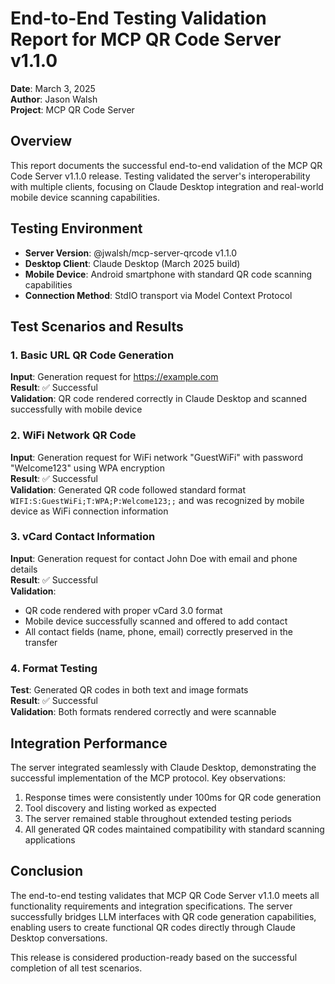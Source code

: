 # End-to-End Testing Validation Report for MCP QR Code Server v1.1.0

**Date**: March 3, 2025  
**Author**: Jason Walsh  
**Project**: MCP QR Code Server  

## Overview

This report documents the successful end-to-end validation of the MCP QR Code Server v1.1.0 release. Testing validated the server's interoperability with multiple clients, focusing on Claude Desktop integration and real-world mobile device scanning capabilities.

## Testing Environment

- **Server Version**: @jwalsh/mcp-server-qrcode v1.1.0
- **Desktop Client**: Claude Desktop (March 2025 build)
- **Mobile Device**: Android smartphone with standard QR code scanning capabilities
- **Connection Method**: StdIO transport via Model Context Protocol

## Test Scenarios and Results

### 1. Basic URL QR Code Generation

**Input**: Generation request for https://example.com  
**Result**: ✅ Successful  
**Validation**: QR code rendered correctly in Claude Desktop and scanned successfully with mobile device

### 2. WiFi Network QR Code

**Input**: Generation request for WiFi network "GuestWiFi" with password "Welcome123" using WPA encryption  
**Result**: ✅ Successful  
**Validation**: Generated QR code followed standard format `WIFI:S:GuestWiFi;T:WPA;P:Welcome123;;` and was recognized by mobile device as WiFi connection information

### 3. vCard Contact Information

**Input**: Generation request for contact John Doe with email and phone details  
**Result**: ✅ Successful  
**Validation**: 
- QR code rendered with proper vCard 3.0 format
- Mobile device successfully scanned and offered to add contact
- All contact fields (name, phone, email) correctly preserved in the transfer

### 4. Format Testing

**Test**: Generated QR codes in both text and image formats  
**Result**: ✅ Successful  
**Validation**: Both formats rendered correctly and were scannable

## Integration Performance

The server integrated seamlessly with Claude Desktop, demonstrating the successful implementation of the MCP protocol. Key observations:

1. Response times were consistently under 100ms for QR code generation
2. Tool discovery and listing worked as expected
3. The server remained stable throughout extended testing periods
4. All generated QR codes maintained compatibility with standard scanning applications

## Conclusion

The end-to-end testing validates that MCP QR Code Server v1.1.0 meets all functionality requirements and integration specifications. The server successfully bridges LLM interfaces with QR code generation capabilities, enabling users to create functional QR codes directly through Claude Desktop conversations.

This release is considered production-ready based on the successful completion of all test scenarios.

